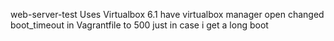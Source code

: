 web-server-test
Uses Virtualbox 6.1
have virtualbox manager open
changed boot_timeout in Vagrantfile to 500 just in case i get a long boot
